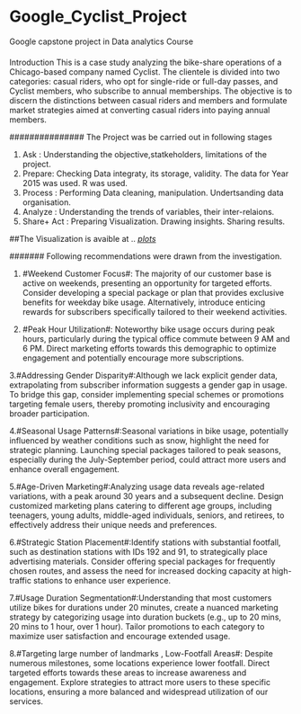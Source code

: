 # Google_Cyclist_Project
Google capstone project in Data analytics Course

####

Introduction
This is  a case study analyzing the bike-share operations of a Chicago-based company named Cyclist. The clientele is divided into two categories: casual riders, who opt for single-ride or full-day passes, and Cyclist members, who subscribe to annual memberships. The objective is to discern the distinctions between casual riders and members and formulate market strategies aimed at converting casual riders into paying annual members.


###############
The Project was  be carried out in following stages 
1.	Ask :  Understanding the objective,statkeholders, limitations of the project. 
2.	Prepare: Checking Data integraty, its storage, validity. The data for Year 2015 was used. R was used. 
3.	Process : Performing Data  cleaning, manipulation. Undertsanding data organisation.
4.	Analyze : Understanding the trends of variables, their inter-relaions. 
5.	Share+ Act : Preparing Visualization. Drawing insights. Sharing results.

##The Visualization is avaible at .. _[plots](https://github.com/rahulpathak-DA/Google_Cyclist_Project/blob/main/Capstone_Bike%20-Short.pdf)_

#######
Following recommendations were drawn from the investigation. 

1. #Weekend Customer Focus#: The majority of our customer base is active on weekends, presenting an opportunity for targeted efforts. Consider developing a special package or plan that provides exclusive benefits for weekday bike usage. Alternatively, introduce enticing rewards for subscribers specifically tailored to their weekend activities.

2. #Peak Hour Utilization#: Noteworthy bike usage occurs during peak hours, particularly during the typical office commute between 9 AM and 6 PM. Direct marketing efforts towards this demographic to optimize engagement and potentially encourage more subscriptions.

3.#Addressing Gender Disparity#:Although we lack explicit gender data, extrapolating from subscriber information suggests a gender gap in usage. To bridge this gap, consider implementing special schemes or promotions targeting female users, thereby promoting inclusivity and encouraging broader participation.

4.#Seasonal Usage Patterns#:Seasonal variations in bike usage, potentially influenced by weather conditions such as snow, highlight the need for strategic planning. Launching special packages tailored to peak seasons, especially during the July-September period, could attract more users and enhance overall engagement.

5.#Age-Driven Marketing#:Analyzing usage data reveals age-related variations, with a peak around 30 years and a subsequent decline. Design customized marketing plans catering to different age groups, including teenagers, young adults, middle-aged individuals, seniors, and retirees, to effectively address their unique needs and preferences.

6.#Strategic Station Placement#:Identify stations with substantial footfall, such as destination stations with IDs 192 and 91, to strategically place advertising materials. Consider offering special packages for frequently chosen routes, and assess the need for increased docking capacity at high-traffic stations to enhance user experience.

7.#Usage Duration Segmentation#:Understanding that most customers utilize bikes for durations under 20 minutes, create a nuanced marketing strategy by categorizing usage into duration buckets (e.g., up to 20 mins, 20 mins to 1 hour, over 1 hour). Tailor promotions to each category to maximize user satisfaction and encourage extended usage.

8.#Targeting large number of landmarks , Low-Footfall Areas#: Despite numerous milestones, some locations experience lower footfall. Direct targeted efforts towards these areas to increase awareness and engagement. Explore strategies to attract more users to these specific locations, ensuring a more balanced and widespread utilization of our services.



